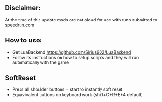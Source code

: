 ## Disclaimer:
At the time of this update mods are not aloud for use with runs submitted to speedrun.com

## How to use:
- Get LuaBackend https://github.com/Sirius902/LuaBackend
- Follow its instructions on how to setup scripts and they will run automatically with the game

## SoftReset
- Press all shoulder buttons + start to instantly soft reset
- Equavivalent buttons on keyboard work (shift+C+R+E+4 default)